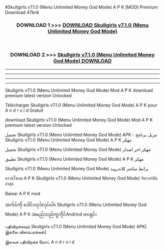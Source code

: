#Skullgirls  v7.1.0 (Menu Unlimited Money God Mode) A P K [MOD] Premium Download 47knk



<div align="center">

<h3>DOWNLOAD 1 >>> <a href="https://teeasianyam.web.app?sq=Skullgirls  v7.1.0 (Menu Unlimited Money God Mode)">DOWNLOAD Skullgirls  v7.1.0 (Menu Unlimited Money God Mode) </a></h3><br>

<h3>DOWNLOAD 2 >>> <a href="https://teeasianyam.web.app?sq=Skullgirls  v7.1.0 (Menu Unlimited Money God Mode) ">Skullgirls  v7.1.0 (Menu Unlimited Money God Mode)  DOWNLOAD </a></h3>

</div>


----------------------------------------------------------

----------------------------------------------------------

----------------------------------------------------------

----------------------------------------------------------


Skullgirls  v7.1.0 (Menu Unlimited Money God Mode)  Mod A P K download premium latest version Unlocked

Télécharger Skullgirls  v7.1.0 (Menu Unlimited Money God Mode)  A P K pour A n d r o i d Gratuit

download Skullgirls  v7.1.0 (Menu Unlimited Money God Mode)  Mod A P K premium latest version Unlocked

تحميل Skullgirls  v7.1.0 (Menu Unlimited Money God Mode)  APK - تنزيل برنامج Skullgirls  v7.1.0 (Menu Unlimited Money God Mode)  A P K مهكر

تحميل Skullgirls  v7.1.0 (Menu Unlimited Money God Mode)  مهكر اخر اصدار

تطبيق Skullgirls  v7.1.0 (Menu Unlimited Money God Mode)  A P K مهكر

Skullgirls  v7.1.0 (Menu Unlimited Money God Mode)  برابط مباشر للاندرويد

ดาวน์โหลด A P K Skullgirls  v7.1.0 (Menu Unlimited Money God Mode)  รับเวอร์ชันล่าสุด

Baixar A P K mod

အက်ပ်ကို ဒေါင်းလုဒ်လုပ်ပါ။ Skullgirls  v7.1.0 (Menu Unlimited Money God Mode)  A P K အမည်သည်ကူကိုင်Andriod ဗားရှင်း

பதிவிறக்கவும் Skullgirls  v7.1.0 (Menu Unlimited Money God Mode)  APK[ இல்லை விளம்பரங்கள்] 
 
இலவச பதிவிறக்க மோட் A n d r o i d



